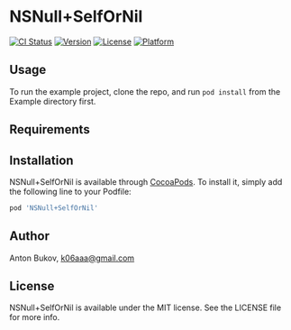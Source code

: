 # NSNull+SelfOrNil

[![CI Status](http://img.shields.io/travis/k06a/NSNull-SelfOrNil.svg?style=flat)](https://travis-ci.org/k06a/NSNull-SelfOrNil)
[![Version](https://img.shields.io/cocoapods/v/NSNull-SelfOrNil.svg?style=flat)](http://cocoapods.org/pods/NSNull-SelfOrNil)
[![License](https://img.shields.io/cocoapods/l/NSNull-SelfOrNil.svg?style=flat)](http://cocoapods.org/pods/NSNull-SelfOrNil)
[![Platform](https://img.shields.io/cocoapods/p/NSNull-SelfOrNil.svg?style=flat)](http://cocoapods.org/pods/NSNull-SelfOrNil)

## Usage

To run the example project, clone the repo, and run `pod install` from the Example directory first.

## Requirements

## Installation

NSNull+SelfOrNil is available through [CocoaPods](http://cocoapods.org). To install
it, simply add the following line to your Podfile:

```ruby
pod 'NSNull+SelfOrNil'
```

## Author

Anton Bukov, k06aaa@gmail.com

## License

NSNull+SelfOrNil is available under the MIT license. See the LICENSE file for more info.
